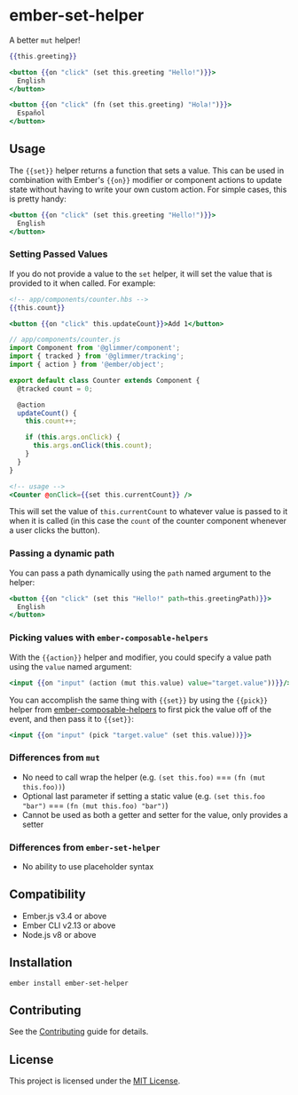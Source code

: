 # ember-set-helper

A better `mut` helper!

```hbs
{{this.greeting}}

<button {{on "click" (set this.greeting "Hello!")}}>
  English
</button>

<button {{on "click" (fn (set this.greeting) "Hola!")}}>
  Español
</button>
```

## Usage

The `{{set}}` helper returns a function that sets a value. This can be used in
combination with Ember's `{{on}}` modifier or component actions to update state
without having to write your own custom action. For simple cases, this is pretty
handy:

```hbs
<button {{on "click" (set this.greeting "Hello!")}}>
  English
</button>
```

### Setting Passed Values

If you do not provide a value to the `set` helper, it will set the value that is
provided to it when called. For example:

```hbs
<!-- app/components/counter.hbs -->
{{this.count}}

<button {{on "click" this.updateCount}}>Add 1</button>
```

```js
// app/components/counter.js
import Component from '@glimmer/component';
import { tracked } from '@glimmer/tracking';
import { action } from '@ember/object';

export default class Counter extends Component {
  @tracked count = 0;

  @action
  updateCount() {
    this.count++;

    if (this.args.onClick) {
      this.args.onClick(this.count);
    }
  }
}
```

```hbs
<!-- usage -->
<Counter @onClick={{set this.currentCount}} />
```

This will set the value of `this.currentCount` to whatever value is passed to it
when it is called (in this case the `count` of the counter component whenever a
user clicks the button).

### Passing a dynamic path

You can pass a path dynamically using the `path` named argument to the helper:

```hbs
<button {{on "click" (set this "Hello!" path=this.greetingPath)}}>
  English
</button>
```

### Picking values with `ember-composable-helpers`

With the `{{action}}` helper and modifier, you could specify a value path using
the `value` named argument:

```hbs
<input {{on "input" (action (mut this.value) value="target.value"))}}/>
```

You can accomplish the same thing with `{{set}}` by using the `{{pick}}` helper
from [ember-composable-helpers](https://github.com/DockYard/ember-composable-helpers)
to first pick the value off of the event, and then pass it to `{{set}}`:

```hbs
<input {{on "input" (pick "target.value" (set this.value))}}>
```

### Differences from `mut`

- No need to call wrap the helper (e.g. `(set this.foo)` === `(fn (mut this.foo))`)
- Optional last parameter if setting a static value (e.g. `(set this.foo "bar")` === `(fn (mut this.foo) "bar")`)
- Cannot be used as both a getter and setter for the value, only provides a setter

### Differences from `ember-set-helper`

- No ability to use placeholder syntax

## Compatibility

- Ember.js v3.4 or above
- Ember CLI v2.13 or above
- Node.js v8 or above

## Installation

```
ember install ember-set-helper
```

## Contributing

See the [Contributing](CONTRIBUTING.md) guide for details.

## License

This project is licensed under the [MIT License](LICENSE.md).
